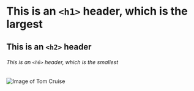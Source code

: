 # This is an `<h1>` header, which is the largest

## This is an `<h2>` header

###### This is an `<h6>` header, which is the smallest

![Image of Tom Cruise]([https://octodex.github.com/images/yaktocat.png](https://tnhrce.org/wp-content/uploads/2022/09/tom-cruise_tmdb-1365x2048.jpg))
